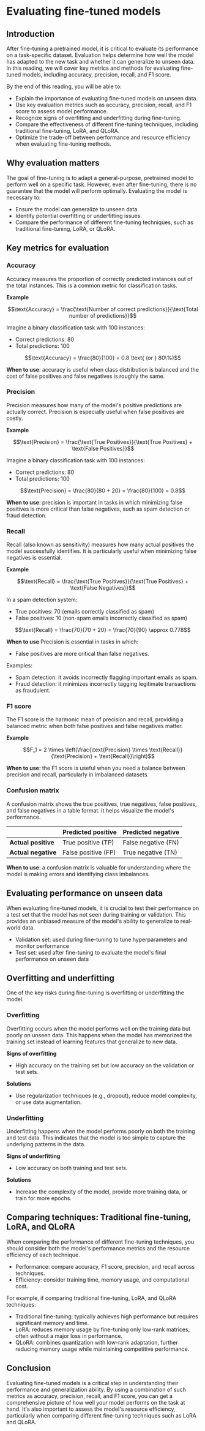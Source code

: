 # Evaluating fine-tuned models

## Introduction

After fine-tuning a pretrained model, it is critical to evaluate its performance on a task-specific dataset. Evaluation helps determine how well the model has adapted to the new task and whether it can generalize to unseen data. In this reading, we will cover key metrics and methods for evaluating fine-tuned models, including accuracy, precision, recall, and F1 score.

By the end of this reading, you will be able to:

- Explain the importance of evaluating fine-tuned models on unseen data.
- Use key evaluation metrics such as accuracy, precision, recall, and F1 score to assess model performance.
- Recognize signs of overfitting and underfitting during fine-tuning.
- Compare the effectiveness of different fine-tuning techniques, including traditional fine-tuning, LoRA, and QLoRA.
- Optimize the trade-off between performance and resource efficiency when evaluating fine-tuning methods.

## Why evaluation matters

The goal of fine-tuning is to adapt a general-purpose, pretrained model to perform well on a specific task. However, even after fine-tuning, there is no guarantee that the model will perform optimally. Evaluating the model is necessary to:

- Ensure the model can generalize to unseen data.
- Identify potential overfitting or underfitting issues.
- Compare the performance of different fine-tuning techniques, such as traditional fine-tuning, LoRA, or QLoRA.

## Key metrics for evaluation

### Accuracy

Accuracy measures the proportion of correctly predicted instances out of the total instances. This is a common metric for classification tasks.

**Example**

$$\text{Accuracy} = \frac{\text{Number of correct predictions}}{\text{Total number of predictions}}$$

Imagine a binary classification task with 100 instances:

- Correct predictions: 80
- Total predictions: 100

$$\text{Accuracy} = \frac{80}{100} = 0.8 \text{ (or } 80\%)$$

**When to use**: accuracy is useful when class distribution is balanced and the cost of false positives and false negatives is roughly the same.

### Precision

Precision measures how many of the model's positive predictions are actually correct. Precision is especially useful when false positives are costly.

**Example**

$$\text{Precision} = \frac{\text{True Positives}}{\text{True Positives} + \text{False Positives}}$$

Imagine a binary classification task with 100 instances:

- Correct predictions: 80
- Total predictions: 100

$$\text{Precision} = \frac{80}{80 + 20} = \frac{80}{100} = 0.8$$

**When to use**: precision is important in tasks in which minimizing false positives is more critical than false negatives, such as spam detection or fraud detection.

### Recall

Recall (also known as sensitivity) measures how many actual positives the model successfully identifies. It is particularly useful when minimizing false negatives is essential.

**Example**

$$\text{Recall} = \frac{\text{True Positives}}{\text{True Positives} + \text{False Negatives}}$$

In a spam detection system:

- True positives: 70 (emails correctly classified as spam)
- False positives: 10 (non-spam emails incorrectly classified as spam)

$$\text{Recall} = \frac{70}{70 + 20} = \frac{70}{90} \approx 0.778$$

**When to use**
Precision is essential in tasks in which:

- False positives are more critical than false negatives.

Examples:

- Spam detection: it avoids incorrectly flagging important emails as spam.
- Fraud detection: it minimizes incorrectly tagging legitimate transactions as fraudulent.

### F1 score

The F1 score is the harmonic mean of precision and recall, providing a balanced metric when both false positives and false negatives matter.

**Example**

$$F_1 = 2 \times \left(\frac{\text{Precision} \times \text{Recall}}{\text{Precision} + \text{Recall}}\right)$$

**When to use**: the F1 score is useful when you need a balance between precision and recall, particularly in imbalanced datasets.

### Confusion matrix

A confusion matrix shows the true positives, true negatives, false positives, and false negatives in a table format. It helps visualize the model's performance.

| | Predicted positive | Predicted negative |
|---|---|---|
| **Actual positive** | True positive (TP) | False negative (FN) |
| **Actual negative** | False positive (FP) | True negative (TN) |

**When to use**: a confusion matrix is valuable for understanding where the model is making errors and identifying class imbalances.

## Evaluating performance on unseen data

When evaluating fine-tuned models, it is crucial to test their performance on a test set that the model has not seen during training or validation. This provides an unbiased measure of the model's ability to generalize to real-world data.

- Validation set: used during fine-tuning to tune hyperparameters and monitor performance
- Test set: used after fine-tuning to evaluate the model's final performance on unseen data

## Overfitting and underfitting

One of the key risks during fine-tuning is overfitting or underfitting the model.

### Overfitting

Overfitting occurs when the model performs well on the training data but poorly on unseen data. This happens when the model has memorized the training set instead of learning features that generalize to new data.

**Signs of overfitting**

- High accuracy on the training set but low accuracy on the validation or test sets.

**Solutions**

- Use regularization techniques (e.g., dropout), reduce model complexity, or use data augmentation.

### Underfitting

Underfitting happens when the model performs poorly on both the training and test data. This indicates that the model is too simple to capture the underlying patterns in the data.

**Signs of underfitting**

- Low accuracy on both training and test sets.

**Solutions**

- Increase the complexity of the model, provide more training data, or train for more epochs.

## Comparing techniques: Traditional fine-tuning, LoRA, and QLoRA

When comparing the performance of different fine-tuning techniques, you should consider both the model's performance metrics and the resource efficiency of each technique.

- Performance: compare accuracy, F1 score, precision, and recall across techniques.
- Efficiency: consider training time, memory usage, and computational cost.

For example, if comparing traditional fine-tuning, LoRA, and QLoRA techniques:

- Traditional fine-tuning: typically achieves high performance but requires significant memory and time.
- LoRA: reduces memory usage by fine-tuning only low-rank matrices, often without a major loss in performance.
- QLoRA: combines quantization with low-rank adaptation, further reducing memory usage while maintaining competitive performance.

## Conclusion

Evaluating fine-tuned models is a critical step in understanding their performance and generalization ability. By using a combination of such metrics as accuracy, precision, recall, and F1 score, you can get a comprehensive picture of how well your model performs on the task at hand. It's also important to assess the model's resource efficiency, particularly when comparing different fine-tuning techniques such as LoRA and QLoRA.
